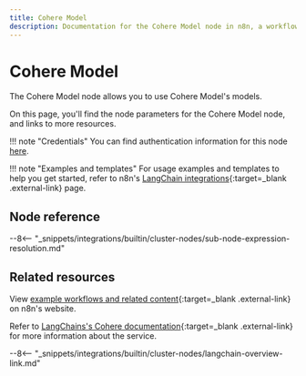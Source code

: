 ```yaml
---
title: Cohere Model
description: Documentation for the Cohere Model node in n8n, a workflow automation platform. Includes details of operations and configuration, and links to examples and credentials information.
---
```


# Cohere Model

The Cohere Model node allows you to use Cohere Model's models.

On this page, you'll find the node parameters for the Cohere Model node, and links to more resources.

!!! note "Credentials"
    You can find authentication information for this node [here](/integrations/builtin/credentials/cohere/).

!!! note "Examples and templates"
	For usage examples and templates to help you get started, refer to n8n's [LangChain integrations](https://n8n.io/integrations/cohere-model/){:target=_blank .external-link} page.

## Node reference

--8<-- "_snippets/integrations/builtin/cluster-nodes/sub-node-expression-resolution.md"

## Related resources

View [example workflows and related content](https://n8n.io/integrations/cohere-model/){:target=_blank .external-link} on n8n's website.

Refer to [LangChains's Cohere documentation](https://js.langchain.com/docs/modules/model_io/models/llms/integrations/cohere){:target=_blank .external-link} for more information about the service.

--8<-- "_snippets/integrations/builtin/cluster-nodes/langchain-overview-link.md"

